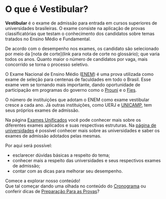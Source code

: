 
O que é Vestibular?
===================

**Vestibular** é o exame de admissão para entrada em cursos superiores de universidades brasileiras. O exame consiste na aplicação de provas classificatórias que testam o conhecimento dos candidatos sobre temas tratados no Ensino Médio e Fundamental.

De acordo com o desempenho nos exames, os candidato são selecionado por meio da [nota de corte](link para nota de corte no glossário); que varia todos os anos. Quanto maior o número de candidatos por vaga, mais concorrido se torna o processo seletivo.

O Exame Nacional de Ensino Médio ([ENEM](http://www.qilabs.org/guias/vestibular/exames-unificados/enem)) é uma prova utilizada como exame de seleção para centenas de faculdades em todo o Brasil. Esse exame vem se tornando mais importante, dando oportunidade de participação em programas do governo como o [Prouni]() e o [Fies]().  

O número de  instituições que adotam o ENEM como exame vestibular cresce a cada ano. Já outras instituições, como UERJ e [UNICAMP](http://www.qilabs.org/guias/vestibular/exames-unificados/unicamp), tem seus próprios exames de admissão.

Na página [Exames Unificados](http://www.qilabs.org/guias/vestibular/exames-unificados) você pode conhecer mais sobre os diferentes exames aplicados e suas respectivas estruturas. Na [página de universidades](link) é possível conhecer mais sobre as universidades e saber os exames de admissão adotados pelas mesmas. 

Por aqui será possível:

- esclarecer dúvidas básicas a respeito do tema; 
- conhecer mais a respeito das universidades e seus respectivos exames de admissão;
- contar com as dicas para melhorar seu desempenho.

Comece a explorar nosso conteúdo!  
Que tal começar dando uma olhada no conteúdo do [Cronograma](http://www.qilabs.org/guias/vestibular/cronograma) ou conferir dicas de [Preparação Para as Provas](http://www.qilabs.org/guias/vestibular/preparacao-para-provas)?
